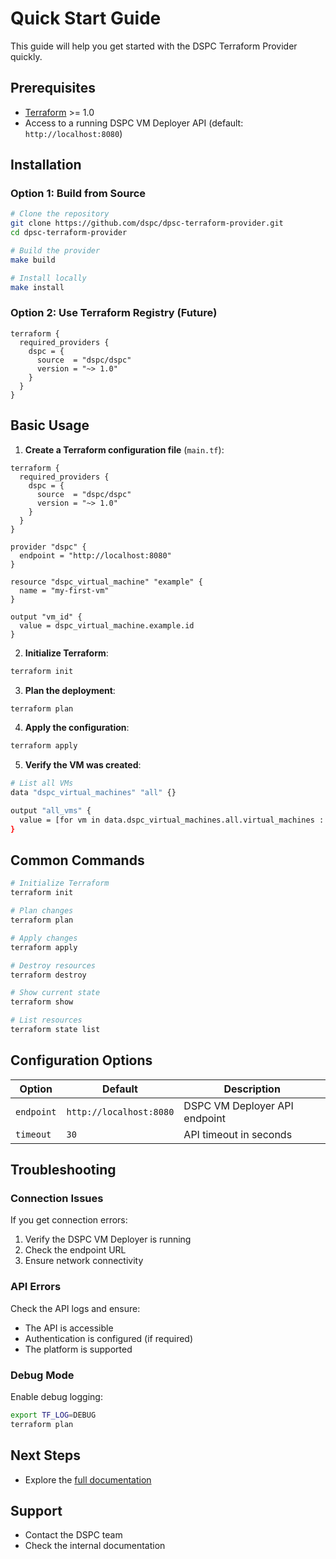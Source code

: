 # Quick Start Guide

This guide will help you get started with the DSPC Terraform Provider quickly.

## Prerequisites

- [Terraform](https://www.terraform.io/downloads.html) >= 1.0
- Access to a running DSPC VM Deployer API (default: `http://localhost:8080`)

## Installation

### Option 1: Build from Source

```bash
# Clone the repository
git clone https://github.com/dspc/dpsc-terraform-provider.git
cd dpsc-terraform-provider

# Build the provider
make build

# Install locally
make install
```

### Option 2: Use Terraform Registry (Future)

```hcl
terraform {
  required_providers {
    dspc = {
      source  = "dspc/dspc"
      version = "~> 1.0"
    }
  }
}
```

## Basic Usage

1. **Create a Terraform configuration file** (`main.tf`):

```hcl
terraform {
  required_providers {
    dspc = {
      source  = "dspc/dspc"
      version = "~> 1.0"
    }
  }
}

provider "dspc" {
  endpoint = "http://localhost:8080"
}

resource "dspc_virtual_machine" "example" {
  name = "my-first-vm"
}

output "vm_id" {
  value = dspc_virtual_machine.example.id
}
```

2. **Initialize Terraform**:

```bash
terraform init
```

3. **Plan the deployment**:

```bash
terraform plan
```

4. **Apply the configuration**:

```bash
terraform apply
```

5. **Verify the VM was created**:

```bash
# List all VMs
data "dspc_virtual_machines" "all" {}

output "all_vms" {
  value = [for vm in data.dspc_virtual_machines.all.virtual_machines : vm.name]
}
```

## Common Commands

```bash
# Initialize Terraform
terraform init

# Plan changes
terraform plan

# Apply changes
terraform apply

# Destroy resources
terraform destroy

# Show current state
terraform show

# List resources
terraform state list
```

## Configuration Options

| Option | Default | Description |
|--------|---------|-------------|
| `endpoint` | `http://localhost:8080` | DSPC VM Deployer API endpoint |
| `timeout` | `30` | API timeout in seconds |

## Troubleshooting

### Connection Issues

If you get connection errors:

1. Verify the DSPC VM Deployer is running
2. Check the endpoint URL
3. Ensure network connectivity

### API Errors

Check the API logs and ensure:
- The API is accessible
- Authentication is configured (if required)
- The platform is supported

### Debug Mode

Enable debug logging:

```bash
export TF_LOG=DEBUG
terraform plan
```

## Next Steps

- Explore the [full documentation](README.md)

## Support

- Contact the DSPC team
- Check the internal documentation
